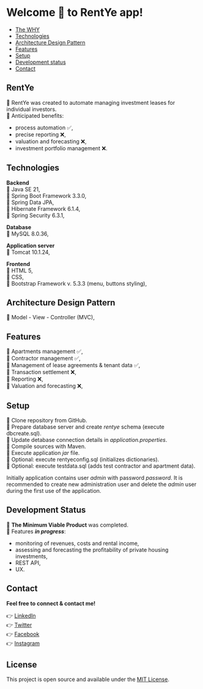 # Welcome 👏 to RentYe app!


* [The WHY](#rentye)
* [Technologies](#technologies)
* [Architecture Design Pattern](#architecture-design-pattern)
* [Features](#features)
* [Setup](#setup)
* [Development status](#development-status)
* [Contact](#contact)


## RentYe
🔹 RentYe was created to automate managing investment leases for individual investors.\
🔹 Anticipated benefits:
- process automation ✅,
- precise reporting ❌,
- valuation and forecasting ❌,
- investment portfolio management ❌.

## Technologies
**Backend**\
🔹 Java SE 21,\
🔹 Spring Boot Framework 3.3.0,\
🔹 Spring Data JPA,\
🔹 Hibernate Framework 6.1.4,\
🔹 Spring Security 6.3.1,

**Database**\
🔹 MySQL 8.0.36,

**Application server**\
🔹 Tomcat 10.1.24,

**Frontend**\
🔹 HTML 5,\
🔹 CSS,\
🔹 Bootstrap Framework v. 5.3.3 (menu, buttons styling),

## Architecture Design Pattern
🔹 Model - View - Controller (MVC),

## Features
🔹 Apartments management ✅,\
🔹 Contractor management ✅,\
🔹 Management of lease agreements & tenant data ✅,\
🔹 Transaction settlement ❌,\
🔹 Reporting ❌,\
🔹 Valuation and forecasting ❌,


## Setup
🔹 Clone repository from GitHub.\
🔹 Prepare database server and create _rentye_ schema (execute dbcreate.sql).\
🔹 Update detabase connection details in _application.properties_.\
🔹 Compile sources with Maven.\
🔹 Execute application _jar_ file.\
🔹 Optional: execute rentyeconfig.sql (initializes dictionaries).\
🔹 Optional: execute testdata.sql (adds test contractor and apartment data).

Initially application contains user _admin_ with password _password_. It is recommended to create new administration user and delete the _admin_ user during the first use of the application.


## Development Status
🔹 **The Minimum Viable Product** was completed.\
🔹 Features **_in progress_**:
- monitoring of revenues, costs and rental income,
- assessing and forecasting the profitability of private housing investments,
- REST API,
- UX.


## Contact
**Feel free to connect & contact me!**

👉 [LinkedIn](https://linkedin.com/in/annaherer) \
👉 [Twitter](https://twitter.com/hereranna) \
👉 [Facebook](https://fb.com/annaherer) \
👉 [Instagram](https://instagram.com/anna.herer)


## License
This project is open source and available under the [MIT License]().